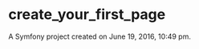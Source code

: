 create_your_first_page
======================

A Symfony project created on June 19, 2016, 10:49 pm.
